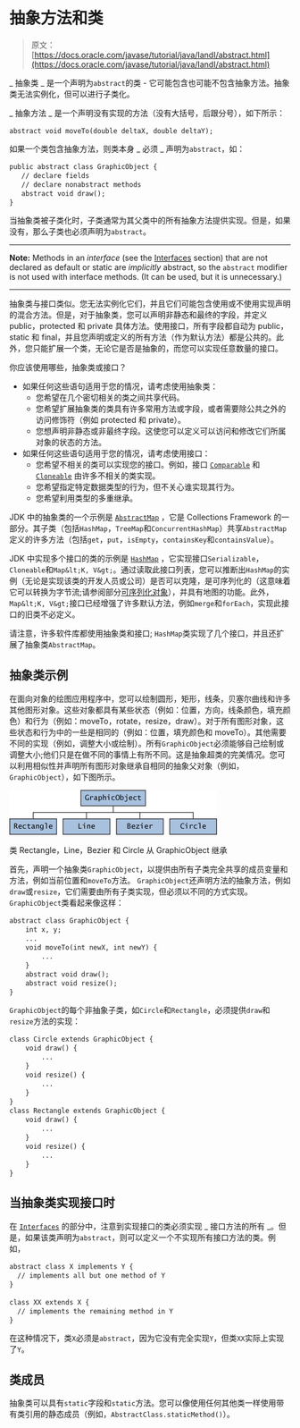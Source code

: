 # 抽象方法和类

> 原文： [https://docs.oracle.com/javase/tutorial/java/IandI/abstract.html](https://docs.oracle.com/javase/tutorial/java/IandI/abstract.html)

_ 抽象类 _ 是一个声明为`abstract`的类 - 它可能包含也可能不包含抽象方法。抽象类无法实例化，但可以进行子类化。

_ 抽象方法 _ 是一个声明没有实现的方法（没有大括号，后跟分号），如下所示：

```
abstract void moveTo(double deltaX, double deltaY);

```

如果一个类包含抽象方法，则类本身 _ 必须 _ 声明为`abstract`，如：

```
public abstract class GraphicObject {
   // declare fields
   // declare nonabstract methods
   abstract void draw();
}

```

当抽象类被子类化时，子类通常为其父类中的所有抽象方法提供实现。但是，如果没有，那么子类也必须声明为`abstract`。

* * *

**Note:** Methods in an _interface_ (see the [Interfaces](../IandI/createinterface.html) section) that are not declared as default or static are _implicitly_ abstract, so the `abstract` modifier is not used with interface methods. (It can be used, but it is unnecessary.)

* * *

抽象类与接口类似。您无法实例化它们，并且它们可能包含使用或不使用实现声明的混合方法。但是，对于抽象类，您可以声明非静态和最终的字段，并定义 public，protected 和 private 具体方法。使用接口，所有字段都自动为 public，static 和 final，并且您声明或定义的所有方法（作为默认方法）都是公共的。此外，您只能扩展一个类，无论它是否是抽象的，而您可以实现任意数量的接口。

你应该使用哪些，抽象类或接口？

*   如果任何这些语句适用于您的情况，请考虑使用抽象类：
    *   您希望在几个密切相关的类之间共享代码。
    *   您希望扩展抽象类的类具有许多常用方法或字段，或者需要除公共之外的访问修饰符（例如 protected 和 private）。
    *   您想声明非静态或非最终字段。这使您可以定义可以访问和修改它们所属对象的状态的方法。
*   如果任何这些语句适用于您的情况，请考虑使用接口：
    *   您希望不相关的类可以实现您的接口。例如，接口 [`Comparable`](https://docs.oracle.com/javase/8/docs/api/java/lang/Comparable.html) 和 [`Cloneable`](https://docs.oracle.com/javase/8/docs/api/java/lang/Cloneable.html) 由许多不相关的类实现。
    *   您希望指定特定数据类型的行为，但不关心谁实现其行为。
    *   您希望利用类型的多重继承。

JDK 中的抽象类的一个示例是 [`AbstractMap`](https://docs.oracle.com/javase/8/docs/api/java/util/AbstractMap.html) ，它是 Collections Framework 的一部分。其子类（包括`HashMap`，`TreeMap`和`ConcurrentHashMap`）共享`AbstractMap`定义的许多方法（包括`get`，`put`，`isEmpty`，`containsKey`和`containsValue`）。

JDK 中实现多个接口的类的示例是 [`HashMap`](https://docs.oracle.com/javase/8/docs/api/java/util/HashMap.html) ，它实现接口`Serializable`，`Cloneable`和`Map&lt;K, V&gt;`。通过读取此接口列表，您可以推断出`HashMap`的实例（无论是实现该类的开发人员或公司）是否可以克隆，是可序列化的（这意味着它可以转换为字节流;请参阅部分[可序列化对象](../../jndi/objects/serial.html)），并具有地图的功能。此外，`Map&lt;K, V&gt;`接口已经增强了许多默认方法，例如`merge`和`forEach`，实现此接口的旧类不必定义。

请注意，许多软件库都使用抽象类和接口; `HashMap`类实现了几个接口，并且还扩展了抽象类`AbstractMap`。

## 抽象类示例

在面向对象的绘图应用程序中，您可以绘制圆形，矩形，线条，贝塞尔曲线和许多其他图形对象。这些对象都具有某些状态（例如：位置，方向，线条颜色，填充颜色）和行为（例如：moveTo，rotate，resize，draw）。对于所有图形对象，这些状态和行为中的一些是相同的（例如：位置，填充颜色和 moveTo）。其他需要不同的实现（例如，调整大小或绘制）。所有`GraphicObject`必须能够自己绘制或调整大小;他们只是在做不同的事情上有所不同。这是抽象超类的完美情况。您可以利用相似性并声明所有图形对象继承自相同的抽象父对象（例如，`GraphicObject`），如下图所示。

![Classes Rectangle, Line, Bezier, and Circle Inherit from GraphicObject ](img/a96478bc843eccbcb74710d8257ae4bd.jpg)

类 Rectangle，Line，Bezier 和 Circle 从 GraphicObject 继承



首先，声明一个抽象类`GraphicObject`，以提供由所有子类完全共享的成员变量和方法，例如当前位置和`moveTo`方法。 `GraphicObject`还声明方法的抽象方法，例如`draw`或`resize`，它们需要由所有子类实现，但必须以不同的方式实现。 `GraphicObject`类看起来像这样：

```
abstract class GraphicObject {
    int x, y;
    ...
    void moveTo(int newX, int newY) {
        ...
    }
    abstract void draw();
    abstract void resize();
}

```

`GraphicObject`的每个非抽象子类，如`Circle`和`Rectangle`，必须提供`draw`和`resize`方法的实现：

```
class Circle extends GraphicObject {
    void draw() {
        ...
    }
    void resize() {
        ...
    }
}
class Rectangle extends GraphicObject {
    void draw() {
        ...
    }
    void resize() {
        ...
    }
}

```

## 当抽象类实现接口时

在 [`Interfaces`](../IandI/createinterface.html) 的部分中，注意到实现接口的类必须实现 _ 接口方法的所有 _。但是，如果该类声明为`abstract`，则可以定义一个不实现所有接口方法的类。例如，

```
abstract class X implements Y {
  // implements all but one method of Y
}

class XX extends X {
  // implements the remaining method in Y
}

```

在这种情况下，类`X`必须是`abstract`，因为它没有完全实现`Y`，但类`XX`实际上实现了`Y`。

## 类成员

抽象类可以具有`static`字段和`static`方法。您可以像使用任何其他类一样使用带有类引用的静态成员（例如，`AbstractClass.staticMethod()`）。